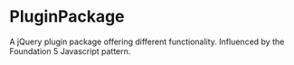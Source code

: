PluginPackage
=============

A jQuery plugin package offering different functionality. Influenced by the Foundation 5 Javascript pattern.
